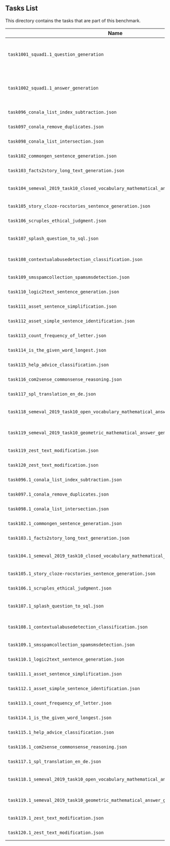 ## Tasks List 

This directory contains the tasks that are part of this benchmark. 


Name | Summary | Category
---- | ----------- | --------
`task1001_squad1.1_question_generation` | Generating guestions (based on SQuAD 1.1) | Question Generation  
`task1002_squad1.1_answer_generation` | Generating answers to SQuAD 1.1 questions | Answer Generation
`task096_conala_list_index_subtraction.json` | Generating answers | Answer Generation
`task097_conala_remove_duplicates.json` | Generating answers | Text Modification
`task098_conala_list_intersection.json` | Generating answers | Answer Generation
`task102_commongen_sentence_generation.json` | Generating answers | Sentence Generation
`task103_facts2story_long_text_generation.json` | Generating answers | Long Text Generation
`task104_semeval_2019_task10_closed_vocabulary_mathematical_answer_generation.json` | Generating answers | Math Question Answering
`task105_story_cloze-rocstories_sentence_generation.json` | Generating answers | Story Completion
`task106_scruples_ethical_judgment.json` | Generating answers | Ethical Judgment
`task107_splash_question_to_sql.json` | Generating answers | Structered Query Generation
`task108_contextualabusedetection_classification.json` | Generating answers | Context Abuse Detection
`task109_smsspamcollection_spamsmsdetection.json` | Generating answers | Classification
`task110_logic2text_sentence_generation.json` | Generating answers | Sentence Generation
`task111_asset_sentence_simplification.json` | Generating answers | Sentence Simplification
`task112_asset_simple_sentence_identification.json` | Generating answers | Identification
`task113_count_frequency_of_letter.json` | Generating answers | Answer Generation
`task114_is_the_given_word_longest.json` | Generating answers | Classification
`task115_help_advice_classification.json` | Generating answers | Classification
`task116_com2sense_commonsense_reasoning.json` | Generating answers | Reasoning
`task117_spl_translation_en_de.json` | Generating answers | Translation
`task118_semeval_2019_task10_open_vocabulary_mathematical_answer_generation.json` | Generating answers | Math Question Answering
`task119_semeval_2019_task10_geometric_mathematical_answer_generation.json` | Generating answers | Math Question Answering
`task119_zest_text_modification.json` | Generating answers | Text Modification
`task120_zest_text_modification.json` | Generating answers | Text Modification
`task096.1_conala_list_index_subtraction.json` | Generating answers | Answer Generation
`task097.1_conala_remove_duplicates.json` | Generating answers | Text Modification
`task098.1_conala_list_intersection.json` | Generating answers | Answer Generation
`task102.1_commongen_sentence_generation.json` | Generating answers | Sentence Generation
`task103.1_facts2story_long_text_generation.json` | Generating answers | Long Text Generation
`task104.1_semeval_2019_task10_closed_vocabulary_mathematical_answer_generation.json` | Generating answers | Math Question Answering
`task105.1_story_cloze-rocstories_sentence_generation.json` | Generating answers | Story Completion
`task106.1_scruples_ethical_judgment.json` | Generating answers | Ethical Judgment
`task107.1_splash_question_to_sql.json` | Generating answers | Structered Query Generation
`task108.1_contextualabusedetection_classification.json` | Generating answers | Context Abuse Detection
`task109.1_smsspamcollection_spamsmsdetection.json` | Generating answers | Classification
`task110.1_logic2text_sentence_generation.json` | Generating answers | Sentence Generation
`task111.1_asset_sentence_simplification.json` | Generating answers | Sentence Simplification
`task112.1_asset_simple_sentence_identification.json` | Generating answers | Identification
`task113.1_count_frequency_of_letter.json` | Generating answers | Answer Generation
`task114.1_is_the_given_word_longest.json` | Generating answers | Classification
`task115.1_help_advice_classification.json` | Generating answers | Classification
`task116.1_com2sense_commonsense_reasoning.json` | Generating answers | Reasoning
`task117.1_spl_translation_en_de.json` | Generating answers | Translation
`task118.1_semeval_2019_task10_open_vocabulary_mathematical_answer_generation.json` | Generating answers | Math Question Answering
`task119.1_semeval_2019_task10_geometric_mathematical_answer_generation.json` | Generating answers | Math Question Answering
`task119.1_zest_text_modification.json` | Generating answers | Text Modification
`task120.1_zest_text_modification.json` | Generating answers | Text Modification
